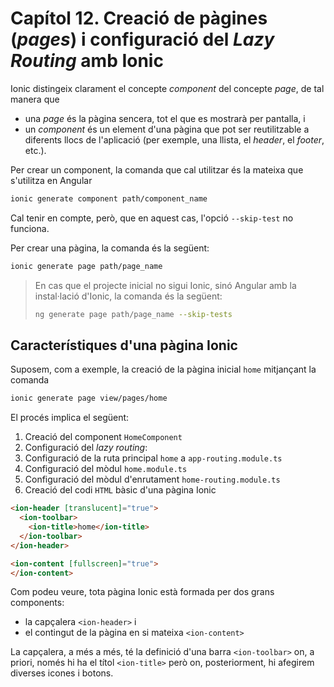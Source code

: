 # Capítol 12. Creació de pàgines (*pages*) i configuració del *Lazy Routing* amb Ionic
Ionic distingeix clarament el concepte *component* del concepte *page*, de tal manera que
* una *page* és la pàgina sencera, tot el que es mostrarà per pantalla, i
* un *component* és un element d'una pàgina que pot ser reutilitzable a diferents llocs de l'aplicació (per exemple, una llista, el *header*, el *footer*, etc.).

Per crear un component, la comanda que cal utilitzar és la mateixa que s'utilitza en Angular
```bash
ionic generate component path/component_name
```
Cal tenir en compte, però, que en aquest cas, l'opció `--skip-test` no funciona.

Per crear una pàgina, la comanda és la següent:
```bash
ionic generate page path/page_name
```
> En cas que el projecte inicial no sigui Ionic, sinó Angular amb la instal·lació d'Ionic, la comanda és la següent:
>```bash
>ng generate page path/page_name --skip-tests
>```

## Característiques d'una pàgina Ionic
Suposem, com a exemple, la creació de la pàgina inicial `home` mitjançant la comanda
```bash
ionic generate page view/pages/home
```
El procés implica el següent:
1. Creació del component `HomeComponent`
2. Configuració del *lazy routing*:
 1. Configuració de la ruta principal `home` a `app-routing.module.ts`
 2. Configuració del mòdul `home.module.ts`
 3. Configuració del mòdul d'enrutament `home-routing.module.ts`
3. Creació del codi `HTML` bàsic d'una pàgina Ionic
```html
<ion-header [translucent]="true">
  <ion-toolbar>
    <ion-title>home</ion-title>
  </ion-toolbar>
</ion-header>

<ion-content [fullscreen]="true">
</ion-content>
```

Com podeu veure, tota pàgina Ionic està formada per dos grans components:
* la capçalera `<ion-header>` i
* el contingut de la pàgina en si mateixa `<ion-content>`

La capçalera, a més a més, té la definició d'una barra `<ion-toolbar>` on, a priori, només hi ha el títol `<ion-title>` però on, posteriorment, hi afegirem diverses icones i botons.